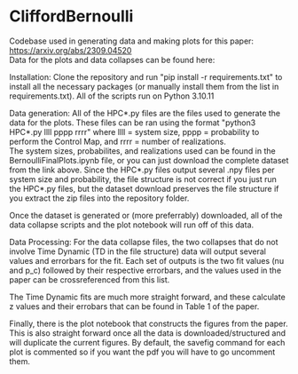 # CliffordBernoulli
Codebase used in generating data and making plots for this paper: https://arxiv.org/abs/2309.04520  
Data for the plots and data collapses can be found here: 

Installation:
Clone the repository and run "pip install -r requirements.txt" to install all the necessary packages (or manually install them from the list in requirements.txt). All of the scripts run on Python 3.10.11

Data generation:
All of the HPC*.py files are the files used to generate the data for the plots. These files can be ran using the format "python3 HPC*.py llll pppp rrrr" where llll = system size, pppp = probability to perform the Control Map, and rrrr = number of realizations.  
The system sizes, probabilites, and realizations used can be found in the BernoulliFinalPlots.ipynb file, or you can just download the complete dataset from the link above. Since the HPC*.py files output several .npy files per system size and probability, the file structure is not correct if you just run the HPC*.py files, but the dataset download preserves the file structure if you extract the zip files into the repository folder.

Once the dataset is generated or (more preferrably) downloaded, all of the data collapse scripts and the plot notebook will run off of this data.  

Data Processing:
For the data collapse files, the two collapses that do not involve Time Dynamic (TD in the file structure) data will output several values and errorbars for the fit. Each set of outputs is the two fit values (nu and p_c) followed by their respective errorbars, and the values used in the paper can be crossreferenced from this list.  

The Time Dynamic fits are much more straight forward, and these calculate z values and their errobars that can be found in Table 1 of the paper.  

Finally, there is the plot notebook that constructs the figures from the paper. This is also straight forward once all the data is downloaded/structured and will duplicate the current figures. By default, the savefig command for each plot is commented so if you want the pdf you will have to go uncomment them.  
